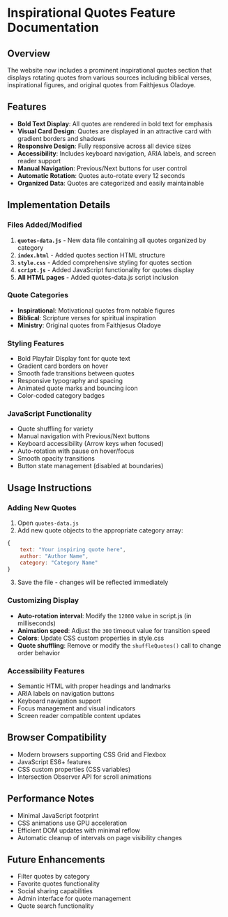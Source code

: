 # Inspirational Quotes Feature Documentation

## Overview
The website now includes a prominent inspirational quotes section that displays rotating quotes from various sources including biblical verses, inspirational figures, and original quotes from Faithjesus Oladoye.

## Features
- **Bold Text Display**: All quotes are rendered in bold text for emphasis
- **Visual Card Design**: Quotes are displayed in an attractive card with gradient borders and shadows
- **Responsive Design**: Fully responsive across all device sizes
- **Accessibility**: Includes keyboard navigation, ARIA labels, and screen reader support
- **Manual Navigation**: Previous/Next buttons for user control
- **Automatic Rotation**: Quotes auto-rotate every 12 seconds
- **Organized Data**: Quotes are categorized and easily maintainable

## Implementation Details

### Files Added/Modified
1. **`quotes-data.js`** - New data file containing all quotes organized by category
2. **`index.html`** - Added quotes section HTML structure
3. **`style.css`** - Added comprehensive styling for quotes section
4. **`script.js`** - Added JavaScript functionality for quotes display
5. **All HTML pages** - Added quotes-data.js script inclusion

### Quote Categories
- **Inspirational**: Motivational quotes from notable figures
- **Biblical**: Scripture verses for spiritual inspiration  
- **Ministry**: Original quotes from Faithjesus Oladoye

### Styling Features
- Bold Playfair Display font for quote text
- Gradient card borders on hover
- Smooth fade transitions between quotes
- Responsive typography and spacing
- Animated quote marks and bouncing icon
- Color-coded category badges

### JavaScript Functionality
- Quote shuffling for variety
- Manual navigation with Previous/Next buttons
- Keyboard accessibility (Arrow keys when focused)
- Auto-rotation with pause on hover/focus
- Smooth opacity transitions
- Button state management (disabled at boundaries)

## Usage Instructions

### Adding New Quotes
1. Open `quotes-data.js`
2. Add new quote objects to the appropriate category array:
```javascript
{
    text: "Your inspiring quote here",
    author: "Author Name",
    category: "Category Name"
}
```
3. Save the file - changes will be reflected immediately

### Customizing Display
- **Auto-rotation interval**: Modify the `12000` value in script.js (in milliseconds)
- **Animation speed**: Adjust the `300` timeout value for transition speed
- **Colors**: Update CSS custom properties in style.css
- **Quote shuffling**: Remove or modify the `shuffleQuotes()` call to change order behavior

### Accessibility Features
- Semantic HTML with proper headings and landmarks
- ARIA labels on navigation buttons
- Keyboard navigation support
- Focus management and visual indicators
- Screen reader compatible content updates

## Browser Compatibility
- Modern browsers supporting CSS Grid and Flexbox
- JavaScript ES6+ features
- CSS custom properties (CSS variables)
- Intersection Observer API for scroll animations

## Performance Notes
- Minimal JavaScript footprint
- CSS animations use GPU acceleration
- Efficient DOM updates with minimal reflow
- Automatic cleanup of intervals on page visibility changes

## Future Enhancements
- Filter quotes by category
- Favorite quotes functionality
- Social sharing capabilities
- Admin interface for quote management
- Quote search functionality